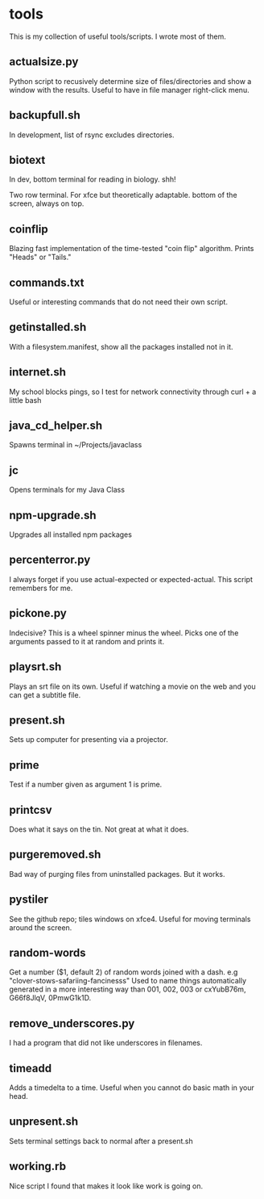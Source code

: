 # tools
This is my collection of useful tools/scripts. I wrote most of them.

## actualsize.py
Python script to recusively determine size of files/directories and show a window with the results. Useful to have in file manager right-click menu.

## backupfull.sh
In development, list of rsync excludes directories.

## biotext
In dev, bottom terminal for reading in biology. shh!

Two row terminal. For xfce but theoretically adaptable. bottom of the screen, always on top.

## coinflip
Blazing fast implementation of the time-tested "coin flip" algorithm. Prints "Heads" or "Tails."

## commands.txt
Useful or interesting commands that do not need their own script.

## getinstalled.sh
With a filesystem.manifest, show all the packages installed not in it.

## internet.sh
My school blocks pings, so I test for network connectivity through curl + a little bash

## java_cd_helper.sh
Spawns terminal in ~/Projects/javaclass

## jc
Opens terminals for my Java Class

## npm-upgrade.sh
Upgrades all installed npm packages

## percenterror.py
I always forget if you use actual-expected or expected-actual. This script remembers for me.

## pickone.py
Indecisive? This is a wheel spinner minus the wheel. Picks one of the arguments passed to it at random and prints it.

## playsrt.sh
Plays an srt file on its own. Useful if watching a movie on the web and you can get a subtitle file.

## present.sh
Sets up computer for presenting via a projector.

## prime
Test if a number given as argument 1 is prime.

## printcsv
Does what it says on the tin. Not great at what it does.

## purgeremoved.sh
Bad way of purging files from uninstalled packages. But it works.

## pystiler
See the github repo; tiles windows on xfce4. Useful for moving terminals around the screen.

## random-words
Get a number ($1, default 2) of random words joined with a dash. e.g "clover-stows-safariing-fancinesss" Used to name things automatically generated in a more interesting way than 001, 002, 003 or cxYubB76m, G66f8JlqV, 0PmwG1k1D.

## remove_underscores.py
I had a program that did not like underscores in filenames.

## timeadd
Adds a timedelta to a time. Useful when you cannot do basic math in your head.

## unpresent.sh
Sets terminal settings back to normal after a present.sh

## working.rb
Nice script I found that makes it look like work is going on.
